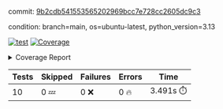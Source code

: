 commit: [9b2cdb541553565202969bcc7e728cc2605dc9c3](https://github.com/rcmdnk/hydra-utils/tree/9b2cdb541553565202969bcc7e728cc2605dc9c3)

condition: branch=main, os=ubuntu-latest, python_version=3.13

[![test](https://github.com/rcmdnk/hydra-utils/actions/workflows/test.yml/badge.svg)](https://github.com/rcmdnk/hydra-utils/actions/runs/17519370490)
<a href="https://github.com/rcmdnk/hydra-utils/blob/9b2cdb541553565202969bcc7e728cc2605dc9c3/README.md"><img alt="Coverage" src="https://img.shields.io/badge/Coverage-72%25-yellow.svg" /></a><details><summary>Coverage Report </summary><table><tr><th>File</th><th>Stmts</th><th>Miss</th><th>Cover</th><th>Missing</th></tr><tbody><tr><td colspan="5"><b>src/hydra_utils</b></td></tr><tr><td>&nbsp; &nbsp;<a href="https://github.com/rcmdnk/hydra-utils/blob/9b2cdb541553565202969bcc7e728cc2605dc9c3/src/hydra_utils/__init__.py">\_\_init\_\_.py</a></td><td>8</td><td>2</td><td>75%</td><td><a href="https://github.com/rcmdnk/hydra-utils/blob/9b2cdb541553565202969bcc7e728cc2605dc9c3/src/hydra_utils/__init__.py#L11-L12">11&ndash;12</a></td></tr><tr><td>&nbsp; &nbsp;<a href="https://github.com/rcmdnk/hydra-utils/blob/9b2cdb541553565202969bcc7e728cc2605dc9c3/src/hydra_utils/utils.py">utils.py</a></td><td>182</td><td>53</td><td>71%</td><td><a href="https://github.com/rcmdnk/hydra-utils/blob/9b2cdb541553565202969bcc7e728cc2605dc9c3/src/hydra_utils/utils.py#L20-L25">20&ndash;25</a>, <a href="https://github.com/rcmdnk/hydra-utils/blob/9b2cdb541553565202969bcc7e728cc2605dc9c3/src/hydra_utils/utils.py#L76-L78">76&ndash;78</a>, <a href="https://github.com/rcmdnk/hydra-utils/blob/9b2cdb541553565202969bcc7e728cc2605dc9c3/src/hydra_utils/utils.py#L84-L85">84&ndash;85</a>, <a href="https://github.com/rcmdnk/hydra-utils/blob/9b2cdb541553565202969bcc7e728cc2605dc9c3/src/hydra_utils/utils.py#L107">107</a>, <a href="https://github.com/rcmdnk/hydra-utils/blob/9b2cdb541553565202969bcc7e728cc2605dc9c3/src/hydra_utils/utils.py#L109">109</a>, <a href="https://github.com/rcmdnk/hydra-utils/blob/9b2cdb541553565202969bcc7e728cc2605dc9c3/src/hydra_utils/utils.py#L133">133</a>, <a href="https://github.com/rcmdnk/hydra-utils/blob/9b2cdb541553565202969bcc7e728cc2605dc9c3/src/hydra_utils/utils.py#L136-L137">136&ndash;137</a>, <a href="https://github.com/rcmdnk/hydra-utils/blob/9b2cdb541553565202969bcc7e728cc2605dc9c3/src/hydra_utils/utils.py#L154-L157">154&ndash;157</a>, <a href="https://github.com/rcmdnk/hydra-utils/blob/9b2cdb541553565202969bcc7e728cc2605dc9c3/src/hydra_utils/utils.py#L159-L160">159&ndash;160</a>, <a href="https://github.com/rcmdnk/hydra-utils/blob/9b2cdb541553565202969bcc7e728cc2605dc9c3/src/hydra_utils/utils.py#L175-L177">175&ndash;177</a>, <a href="https://github.com/rcmdnk/hydra-utils/blob/9b2cdb541553565202969bcc7e728cc2605dc9c3/src/hydra_utils/utils.py#L182-L184">182&ndash;184</a>, <a href="https://github.com/rcmdnk/hydra-utils/blob/9b2cdb541553565202969bcc7e728cc2605dc9c3/src/hydra_utils/utils.py#L197-L200">197&ndash;200</a>, <a href="https://github.com/rcmdnk/hydra-utils/blob/9b2cdb541553565202969bcc7e728cc2605dc9c3/src/hydra_utils/utils.py#L211-L214">211&ndash;214</a>, <a href="https://github.com/rcmdnk/hydra-utils/blob/9b2cdb541553565202969bcc7e728cc2605dc9c3/src/hydra_utils/utils.py#L216">216</a>, <a href="https://github.com/rcmdnk/hydra-utils/blob/9b2cdb541553565202969bcc7e728cc2605dc9c3/src/hydra_utils/utils.py#L241-L253">241&ndash;253</a>, <a href="https://github.com/rcmdnk/hydra-utils/blob/9b2cdb541553565202969bcc7e728cc2605dc9c3/src/hydra_utils/utils.py#L272">272</a>, <a href="https://github.com/rcmdnk/hydra-utils/blob/9b2cdb541553565202969bcc7e728cc2605dc9c3/src/hydra_utils/utils.py#L279">279</a>, <a href="https://github.com/rcmdnk/hydra-utils/blob/9b2cdb541553565202969bcc7e728cc2605dc9c3/src/hydra_utils/utils.py#L304">304</a>, <a href="https://github.com/rcmdnk/hydra-utils/blob/9b2cdb541553565202969bcc7e728cc2605dc9c3/src/hydra_utils/utils.py#L307-L310">307&ndash;310</a>, <a href="https://github.com/rcmdnk/hydra-utils/blob/9b2cdb541553565202969bcc7e728cc2605dc9c3/src/hydra_utils/utils.py#L314">314</a></td></tr><tr><td><b>TOTAL</b></td><td><b>198</b></td><td><b>55</b></td><td><b>72%</b></td><td>&nbsp;</td></tr></tbody></table></details>

| Tests | Skipped | Failures | Errors | Time |
| ----- | ------- | -------- | -------- | ------------------ |
| 10 | 0 :zzz: | 0 :x: | 0 :fire: | 3.491s :stopwatch: |

